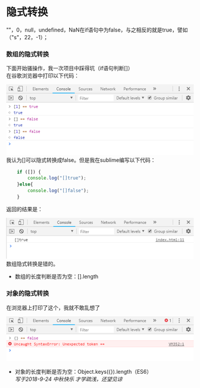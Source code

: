 # 隐式转换  
""，0，null，undefined，NaN在if语句中为false，与之相反的就是true，譬如（"s"，22，-1）；  
### 数组的隐式转换
下面开始骚操作，我一次项目中踩得坑（if语句判断[]）  
在谷歌浏览器中打印以下代码：  

![加载失败](https://github.com/sjq-null/blog/blob/master/js/images/1537790631(1).png)  
我认为[]可以隐式转换成false。但是我在sublime编写以下代码：  
```javascript
    if ([]) {
		console.log("[]true");
	}else{
		console.log("[]false");
	}
```  
返回的结果是：  

![加载失败](https://github.com/sjq-null/blog/blob/master/js/images/1537790707(1).png)  
数组隐式转换是错的。  
* 数组的长度判断是否为空：[].length  
### 对象的隐式转换  
在浏览器上打印了这个，我就不敢乱想了  

![加载失败](https://github.com/sjq-null/blog/blob/master/js/images/1537792449(1).png)   
* 对象的长度判断是否为空：Object.keys({}).length（ES6）  
*写于2018-9-24 中秋快乐 才学疏浅，还望见谅*

